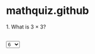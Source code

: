 # mathquiz.github
<html>
  <body>
    <title>MATH QUIZ 1</title>
    <!-- START OF QUIZ-->
<p>1. What is 3 &times; 3?</p> 
    <br>
    <form> <select> <option> 6 </option> <option>9</option> <option>12</option></form>
    <p>1. What is 5 &times; 2?</p>
    <p>1. What is 6 &times; 7?</p>
    <!-- END OF QUIZ-->
  </body>
</html>
